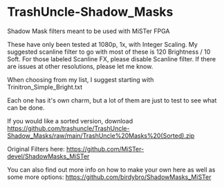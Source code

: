 # TrashUncle-Shadow_Masks
Shadow Mask filters meant to be used with MiSTer FPGA

These have only been tested at 1080p, 1x, with Integer Scaling.
My suggested scanline filter to go with most of these is 120 Brightness / 10 Soft. 
For those labeled Scanline FX, please disable Scanline filter.
If there are issues at other resolutions, please let me know.

When choosing from my list, I suggest starting with Trinitron_Simple_Bright.txt

Each one has it's own charm, but a lot of them are just to test to see what can be done.

If you would like a sorted version, download https://github.com/trashuncle/TrashUncle-Shadow_Masks/raw/main/TrashUncle%20Masks%20(Sorted).zip

Original Filters here:
https://github.com/MiSTer-devel/ShadowMasks_MiSTer

You can also find out more info on how to make your own here as well as some more options:
https://github.com/birdybro/ShadowMasks_MiSTer

